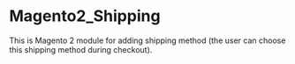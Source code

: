 # Magento2_Shipping
This is Magento 2 module for adding shipping method (the user can choose this shipping method during checkout).
